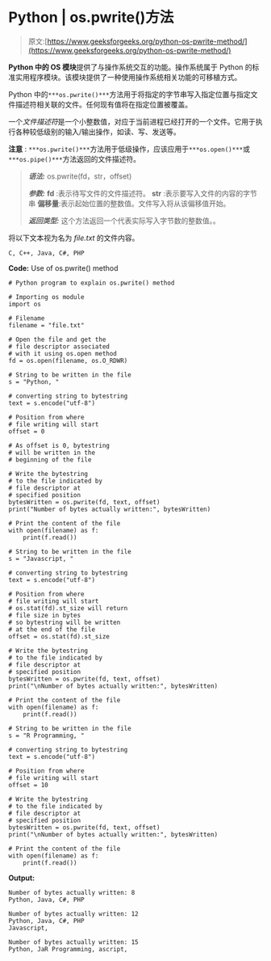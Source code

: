 # Python | os.pwrite()方法

> 原文:[https://www.geeksforgeeks.org/python-os-pwrite-method/](https://www.geeksforgeeks.org/python-os-pwrite-method/)

**Python 中的 OS 模块**提供了与操作系统交互的功能。操作系统属于 Python 的标准实用程序模块。该模块提供了一种使用操作系统相关功能的可移植方式。

Python 中的`***os.pwrite()***`方法用于将指定的字节串写入指定位置与指定文件描述符相关联的文件。任何现有值将在指定位置被覆盖。

一个*文件描述符*是一个小整数值，对应于当前进程已经打开的一个文件。它用于执行各种较低级别的输入/输出操作，如读、写、发送等。

**注意** : `***os.pwrite()***`方法用于低级操作，应该应用于`***os.open()***`或`***os.pipe()***`方法返回的文件描述符。

> ***语法:*** os.pwrite(fd，str，offset)
> 
> ***参数:***
> **fd** :表示待写文件的文件描述符。
> **str** :表示要写入文件的内容的字节串
> **偏移量**:表示起始位置的整数值。文件写入将从该偏移值开始。
> 
> ***返回类型:*** 这个方法返回一个代表实际写入字节数的整数值。。

将以下文本视为名为 *file.txt* 的文件内容。

```
C, C++, Java, C#, PHP
```

**Code:** Use of os.pwrite() method

```
# Python program to explain os.pwrite() method

# Importing os module
import os

# Filename
filename = "file.txt"

# Open the file and get the
# file descriptor associated 
# with it using os.open method
fd = os.open(filename, os.O_RDWR)

# String to be written in the file
s = "Python, "

# converting string to bytestring
text = s.encode("utf-8")

# Position from where
# file writing will start 
offset = 0

# As offset is 0, bytestring
# will be written in the 
# beginning of the file

# Write the bytestring
# to the file indicated by 
# file descriptor at 
# specified position
bytesWritten = os.pwrite(fd, text, offset)
print("Number of bytes actually written:", bytesWritten)

# Print the content of the file
with open(filename) as f:
    print(f.read())

# String to be written in the file
s = "Javascript, "

# converting string to bytestring
text = s.encode("utf-8")

# Position from where
# file writing will start 
# os.stat(fd).st_size will return
# file size in bytes
# so bytestring will be written 
# at the end of the file
offset = os.stat(fd).st_size

# Write the bytestring
# to the file indicated by 
# file descriptor at 
# specified position
bytesWritten = os.pwrite(fd, text, offset)
print("\nNumber of bytes actually written:", bytesWritten)

# Print the content of the file
with open(filename) as f:
    print(f.read())

# String to be written in the file
s = "R Programming, "

# converting string to bytestring
text = s.encode("utf-8")

# Position from where
# file writing will start
offset = 10

# Write the bytestring
# to the file indicated by 
# file descriptor at 
# specified position
bytesWritten = os.pwrite(fd, text, offset)
print("\nNumber of bytes actually written:", bytesWritten)

# Print the content of the file
with open(filename) as f:
    print(f.read())
```

**Output:**

```
Number of bytes actually written: 8
Python, Java, C#, PHP

Number of bytes actually written: 12
Python, Java, C#, PHP
Javascript, 

Number of bytes actually written: 15
Python, JaR Programming, ascript, 

```